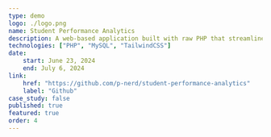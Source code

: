 ```yaml
---
type: demo
logo: ./logo.png
name: Student Performance Analytics
description: A web-based application built with raw PHP that streamlines academic performance tracking in educational institutions. Laravel-like code structure for maintainability.
technologies: ["PHP", "MySQL", "TailwindCSS"]
date:
    start: June 23, 2024
    end: July 6, 2024
link:
    href: "https://github.com/p-nerd/student-performance-analytics"
    label: "Github"
case_study: false
published: true
featured: true
order: 4
---
```


